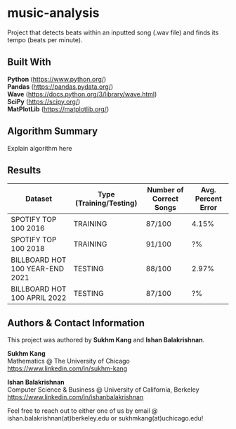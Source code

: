 # music-analysis
Project that detects beats within an inputted song (.wav file) and finds its tempo (beats per minute).

## Built With

**Python** (https://www.python.org/) \
**Pandas** (https://pandas.pydata.org/) \
**Wave** (https://docs.python.org/3/library/wave.html) \
**SciPy** (https://scipy.org/) \
**MatPlotLib** (https://matplotlib.org/)

## Algorithm Summary

Explain algorithm here

## Results

| Dataset | Type (Training/Testing) | Number of Correct Songs | Avg. Percent Error |
| --- | --- | --- | --- |
| SPOTIFY TOP 100 2016 | TRAINING | 87/100 | 4.15% |
| SPOTIFY TOP 100 2018 | TRAINING | 91/100 | ?% |
| BILLBOARD HOT 100 YEAR-END 2021 | TESTING | 88/100 | 2.97% |
| BILLBOARD HOT 100 APRIL 2022 | TESTING | 87/100 | ?% |

## Authors & Contact Information

This project was authored by **Sukhm Kang** and **Ishan Balakrishnan**.

**Sukhm Kang**\
Mathematics @ The University of Chicago\
https://www.linkedin.com/in/sukhm-kang


**Ishan Balakrishnan**\
Computer Science & Business @ University of California, Berkeley\
https://www.linkedin.com/in/ishanbalakrishnan

Feel free to reach out to either one of us by email @ ishan.balakrishnan(at)berkeley.edu or sukhmkang(at)uchicago.edu! 
